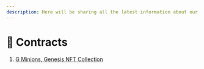 ```yaml
---
description: Here will be sharing all the latest information about our Smart Contracts.
---
```


# 📃 Contracts

1. [G Minions, Genesis NFT Collection](https://snowtrace.io/address/0x8d556299531B2dCE5A3c448E22Fafc346d004B61)
